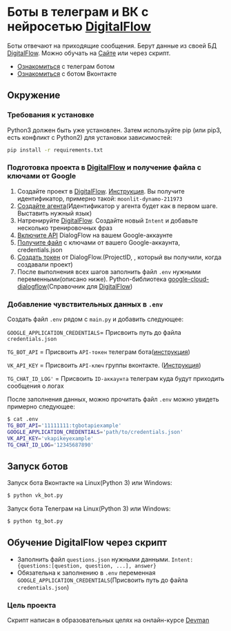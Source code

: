 # Боты в телеграм и ВК с нейросетью [DigitalFlow](https://dialogflow.cloud.google.com/#/getStarted)

Боты отвечают на приходящие сообщения. Берут данные из своей БД [DigitalFlow](https://dialogflow.cloud.google.com/#/getStarted). Можно обучать на [Сайте](https://dialogflow.cloud.google.com/#/getStarted) или через скрипт.
- [Ознакомиться](https://t.me/the_game_of_verb_bot) с телеграм ботом
- [Ознакомиться](https://vk.com/club224024972) с ботом Вконтакте

## Окружение

### Требования к установке

Python3 должен быть уже установлен. Затем используйте pip (или pip3, есть конфликт с Python2) для установки
зависимостей:

```bash
pip install -r requirements.txt
```
### Подготовка проекта в [DigitalFlow](https://dialogflow.cloud.google.com/#/getStarted) и получение файла с ключами от Google

1) Создайте проект в [DigitalFlow](https://dialogflow.cloud.google.com/#/getStarted). [Инструкция](https://cloud.google.com/dialogflow/es/docs/quick/setup). Вы получите идентификатор, примерно такой:
`moonlit-dynamo-211973`
2) [Создайте агента](https://cloud.google.com/dialogflow/es/docs/quick/build-agent)(Идентификатор у агента будет как в первом шаге. Выставить нужный язык) 
3) Натренируйте [DigitalFlow](https://dialogflow.cloud.google.com/#/getStarted). Создайте новый `Intent` и добавьте несколько тренировочных фраз
4) [Включите API](https://cloud.google.com/dialogflow/es/docs/quick/setup#api) DialogFlow на вашем Google-аккаунте
5) [Получите файл](https://cloud.google.com/dialogflow/es/docs/quick/setup#sdk) с ключами от вашего Google-аккаунта, credentials.json
6) [Создать токен](https://cloud.google.com/docs/authentication/api-keys) от DialogFlow.(ProjectID, , который вы получили, когда создавали проект)
7) После выполнения всех шагов заполнить файл `.env` нужными переменными(описано ниже). Python-библиотека [google-cloud-dialogflow](https://cloud.google.com/dialogflow/es/docs/reference/libraries/python)(Справочник для [DigitalFlow](https://dialogflow.cloud.google.com/#/getStarted)) 


### Добавление чувствительных данных в `.env`

Создать файл `.env` рядом с `main.py` и добавить следующее:

`GOOGLE_APPLICATION_CREDENTIALS`= Присвоить путь до файла `credentials.json`

`TG_BOT_API` = Присвоить `API-токен` телеграм бота([инструкция](https://robochat.io/docs/kak-sozdat-chat-bota-v-telegram/))

`VK_API_KEY` = Присвоить `API-ключ` группы вконтакте. ([Инструкция](https://pechenek.net/social-networks/vk/api-vk-poluchaem-klyuch-dostupa-token-gruppy/))

`TG_CHAT_ID_LOG'` = Присвоить `ID-аккаунта` телеграм куда будут приходить сообщения о логах

После заполнения данных, можно прочитать файл `.env` можно увидеть примерно следующее:

```bash
$ cat .env
TG_BOT_API='11111111:tgbotapiexample'
GOOGLE_APPLICATION_CREDENTIALS='path/to/credentials.json'
VK_API_KEY='vkapikeyexample'
TG_CHAT_ID_LOG='12345687890'
```

## Запуск ботов

Запуск бота Вконтакте на Linux(Python 3) или Windows:

```bash
$ python vk_bot.py
```

Запуск бота Телеграм на Linux(Python 3) или Windows:

```bash
$ python tg_bot.py
```

## Обучение DigitalFlow через скрипт

- Заполнить файл `questions.json` нужными данными. `Intent: {questions:[question, question, ...], answer}`
- Обязательна к заполнению в `.env` переменная `GOOGLE_APPLICATION_CREDENTIALS`(Присвоить путь до файла `credentials.json`)

### Цель проекта

Скрипт написан в образовательных целях на онлайн-курсе [Devman](https://dvmn.org)
